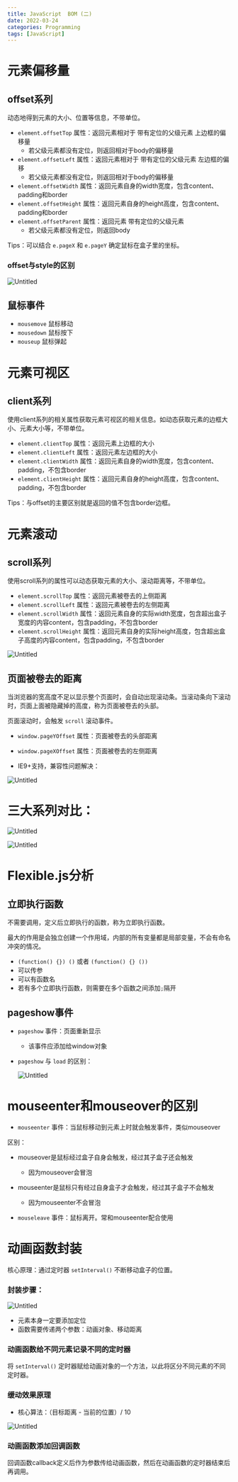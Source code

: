 ```yaml
---
title: JavaScript  BOM (二)
date: 2022-03-24
categories: Programming
tags: [JavaScript]
---
```


# 元素偏移量

## offset系列

动态地得到元素的大小、位置等信息，不带单位。

- `element.offsetTop` 属性：返回元素相对于 带有定位的父级元素 上边框的偏移量
    - 若父级元素都没有定位，则返回相对于body的偏移量
- `element.offsetLeft` 属性：返回元素相对于 带有定位的父级元素 左边框的偏移
    - 若父级元素都没有定位，则返回相对于body的偏移量
- `element.offsetWidth` 属性：返回元素自身的width宽度，包含content、padding和border
- `element.offsetHeight` 属性：返回元素自身的height高度，包含content、padding和border
- `element.offsetParent` 属性：返回元素 带有定位的父级元素
    - 若父级元素都没有定位，则返回body

Tips：可以结合 `e.pageX` 和 `e.pageY` 确定鼠标在盒子里的坐标。

### offset与style的区别

![Untitled](/images/js-bom-3.png)

## 鼠标事件

- `mousemove` 鼠标移动
- `mousedown` 鼠标按下
- `mouseup` 鼠标弹起

# 元素可视区

## client系列

使用client系列的相关属性获取元素可视区的相关信息。如动态获取元素的边框大小、元素大小等，不带单位。

- `element.clientTop` 属性：返回元素上边框的大小
- `element.clientLeft` 属性：返回元素左边框的大小
- `element.clientWidth` 属性：返回元素自身的width宽度，包含content、padding，不包含border
- `element.clientHeight` 属性：返回元素自身的height高度，包含content、padding，不包含border

Tips：与offset的主要区别就是返回的值不包含border边框。

# 元素滚动

## scroll系列

使用scroll系列的属性可以动态获取元素的大小、滚动距离等，不带单位。

- `element.scrollTop` 属性：返回元素被卷去的上侧距离
- `element.scrollLeft` 属性：返回元素被卷去的左侧距离
- `element.scrollWidth` 属性：返回元素自身的实际width宽度，包含超出盒子宽度的内容content，包含padding，不包含border
- `element.scrollHeight` 属性：返回元素自身的实际height高度，包含超出盒子高度的内容content，包含padding，不包含border

![Untitled](/images/js-bom-4.png)

## 页面被卷去的距离

当浏览器的宽高度不足以显示整个页面时，会自动出现滚动条。当滚动条向下滚动时，页面上面被隐藏掉的高度，称为页面被卷去的头部。

页面滚动时，会触发 `scroll` 滚动事件。

- `window.pageYOffset` 属性：页面被卷去的头部距离
- `window.pageXOffset` 属性：页面被卷去的左侧距离

- IE9+支持，兼容性问题解决：

![Untitled](/images/js-bom-5.png)

# 三大系列对比：

![Untitled](/images/js-bom-6.png)

![Untitled](/images/js-bom-7.png)

# Flexible.js分析

## 立即执行函数

不需要调用，定义后立即执行的函数，称为立即执行函数。

最大的作用是会独立创建一个作用域，内部的所有变量都是局部变量，不会有命名冲突的情况。

- `(function() {}) ()` 或者 `(function() {} ())`
- 可以传参
- 可以有函数名
- 若有多个立即执行函数，则需要在多个函数之间添加`;`隔开

## pageshow事件

- `pageshow` 事件：页面重新显示
    - 该事件应添加给window对象
- `pageshow` 与 `load` 的区别：
  
    ![Untitled](/images/js-bom-8.png)
    

# mouseenter和mouseover的区别

- `mouseenter` 事件：当鼠标移动到元素上时就会触发事件，类似mouseover

区别：

- mouseover是鼠标经过盒子自身会触发，经过其子盒子还会触发
    - 因为mouseover会冒泡
- mouseenter是鼠标只有经过自身盒子才会触发，经过其子盒子不会触发
    - 因为mouseenter不会冒泡

- `mouseleave` 事件：鼠标离开。常和mouseenter配合使用

# 动画函数封装

核心原理：通过定时器 `setInterval()` 不断移动盒子的位置。

### 封装步骤：

![Untitled](/images/js-bom-9.png)

- 元素本身一定要添加定位
- 函数需要传递两个参数：动画对象、移动距离

### 动画函数给不同元素记录不同的定时器

将 `setInterval()` 定时器赋给动画对象的一个方法，以此将区分不同元素的不同定时器。

### 缓动效果原理

- 核心算法：（目标距离 - 当前的位置）/ 10

![Untitled](/images/js-bom-10.png)

### 动画函数添加回调函数

回调函数callback定义后作为参数传给动画函数，然后在动画函数的定时器结束后再调用。